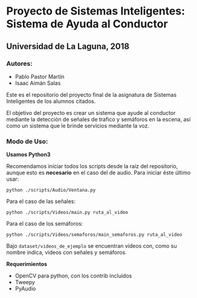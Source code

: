 # Proyecto de Sistemas Inteligentes: Sistema de Ayuda al Conductor

## Universidad de La Laguna, 2018

### Autores:
* Pablo Pastor Martín  
* Isaac Aimán Salas 

Este es el repositorio del proyecto final de la asignatura de Sistemas Inteligentes de los alumnos citados. 

El objetivo del proyecto es crear un sistema que ayude al conductor mediante la detección de señales de trafico y semáforos en la escena, así como un sistema que le brinde servicios mediante la voz.

### Modo de Uso:
**Usamos Python3**

Recomendamos iniciar todos los scripts desde la raíz del repositorio, aunque esto es **necesario** en el caso del de audio. Para iniciar éste último usar:

```
python ./scripts/Audio/Ventana.py
```

Para el caso de las señales:
```
python ./scripts/Videos/main.py ruta_al_video
```

Para el caso de los semáforos:
```
python ./scripts/Videos/semaforos/main_semaforos.py ruta_al_video
```

Bajo `dataset/videos_de_ejemplo` se encuentran vídeos con, como su nombre indica, videos con señales y semáforos.

**Requerimientos**

* OpenCV para python, con los contrib incluidos
* Tweepy
* PyAudio
